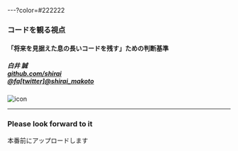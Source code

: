 ---?color=#222222

### コードを観る視点

#### 「将来を見据えた息の長いコードを残す」ための判断基準

##### 白井 誠<br>[github.com/shirai](https://github.com/shirai)<br>[@fa[twitter]@shirai_makoto](https://twitter.com/shirai_makoto)<br>
![icon](https://user-images.githubusercontent.com/16277668/41948274-ebbee344-79f6-11e8-8f2a-57fe6e2bf4ee.jpg)

---

### Please look forward to it

本番前にアップロードします

